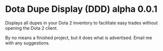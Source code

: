 Dota Dupe Display (DDD) alpha 0.0.1
===================================

Displays all dupes in your Dota 2 inventory to facilitate easy trades without opening the Dota 2 client.


By no means a finished project, but it does what is advertised. Email me with any suggestions.
